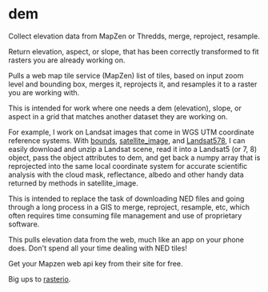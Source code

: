 # dem
Collect elevation data from MapZen or Thredds, merge, reproject, resample.

Return elevation, aspect, or slope, that has been correctly transformed to fit rasters you are already working on.

Pulls a web map tile service (MapZen) list of tiles, based on input zoom level and bounding box, merges it,
reprojects it, and resamples it to a raster you are working with.

This is intended for work where one needs a dem (elevation), slope, or aspect in a grid that matches another
dataset they are working on.  

For example, I work on Landsat images that come in WGS UTM coordinate reference systems.  With [bounds](https://github.com/dgketchum/bounds),
[satellite_image](https://github.com/dgketchum/satellite_image), and [Landsat578](https://github.com/dgketchum/Landsat578), I can easily download and unzip a Landsat scene, read it into a
Landsat5 (or 7, 8) object, pass the object attributes to dem, and get back a numpy array that is reprojected
into the same local coordinate system for accurate scientific analysis with the cloud mask, reflectance, albedo and other
handy data returned by methods in satellite_image.

This is intended to replace the task of downloading NED files and going through a long process in a GIS to 
merge, reproject, resample, etc, which often requires time consuming file management and use of proprietary software.

This pulls elevation data from the web, much like an app on your phone does.  Don't spend all your time dealing with
NED tiles!

Get your Mapzen web api key from their site for free.

Big ups to [rasterio](https://github.com/mapbox/rasterio).
